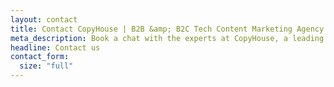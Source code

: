 ```yaml
---
layout: contact
title: Contact CopyHouse | B2B &amp; B2C Tech Content Marketing Agency
meta_description: Book a chat with the experts at CopyHouse, a leading agency for fast-growing technology brands.
headline: Contact us
contact_form:
  size: "full"
---
```


